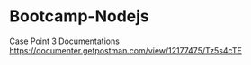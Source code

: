 # Bootcamp-Nodejs
Case Point 3
Documentations
https://documenter.getpostman.com/view/12177475/Tz5s4cTE

